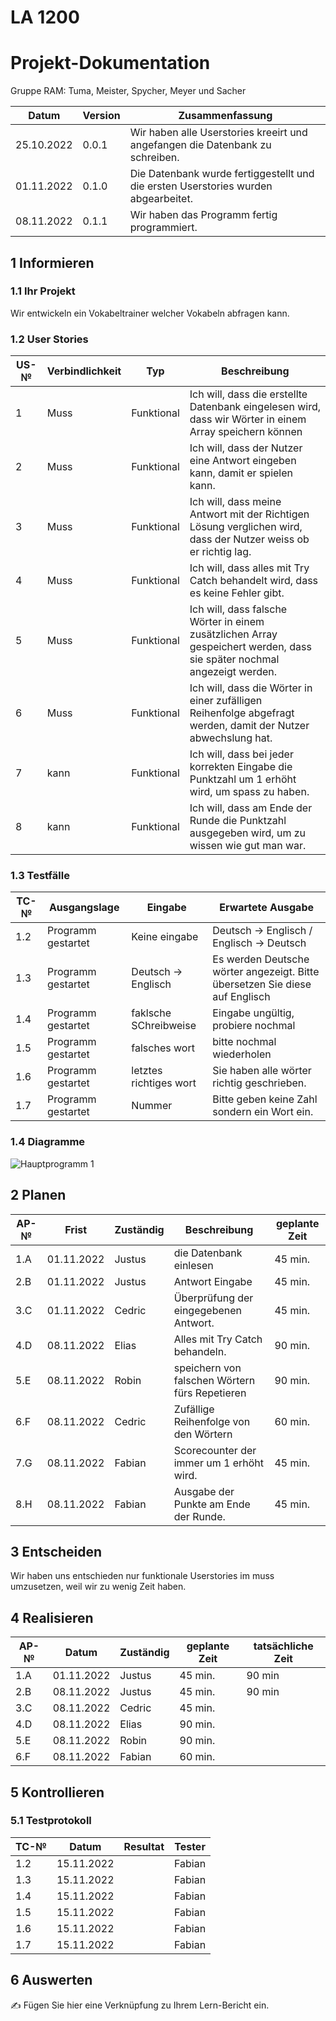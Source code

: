 # LA 1200
# Projekt-Dokumentation

Gruppe RAM: Tuma, Meister, Spycher, Meyer und Sacher

| Datum | Version | Zusammenfassung                                              |
| ----- | ------- | ------------------------------------------------------------ |
|   25.10.2022    | 0.0.1   |  Wir haben alle Userstories kreeirt und angefangen die Datenbank zu schreiben.     | 
|   01.11.2022    | 0.1.0   |  Die Datenbank wurde fertiggestellt und die ersten Userstories wurden abgearbeitet.       |
|   08.11.2022    | 0.1.1   |  Wir haben das Programm fertig programmiert.    |

## 1 Informieren

### 1.1 Ihr Projekt

Wir entwickeln ein Vokabeltrainer welcher Vokabeln abfragen kann.

### 1.2 User Stories

| US-№ | Verbindlichkeit | Typ  | Beschreibung                       |
| ---- | --------------- | ---- | ---------------------------------- |
| 1    |        Muss         |   Funktional   | Ich will, dass die erstellte Datenbank eingelesen wird, dass wir Wörter in einem Array speichern können |
| 2    |        Muss         |   Funktional   | Ich will, dass der Nutzer eine Antwort eingeben kann, damit er spielen kann. |
| 3    |        Muss         |   Funktional   | Ich will, dass meine Antwort mit der Richtigen Lösung verglichen wird, dass der Nutzer weiss ob er richtig lag.    |
| 4    |        Muss         |   Funktional   | Ich will, dass alles mit Try Catch behandelt wird, dass es keine Fehler gibt.   |
| 5    |        Muss         |   Funktional   | Ich will, dass falsche Wörter in einem zusätzlichen Array gespeichert werden, dass sie später nochmal angezeigt werden.   |
| 6    |        Muss         |   Funktional   | Ich will, dass die Wörter in einer zufälligen Reihenfolge abgefragt werden, damit der Nutzer abwechslung hat.    |
| 7    |        kann         |   Funktional   | Ich will, dass bei jeder korrekten Eingabe die Punktzahl um 1 erhöht wird, um spass zu haben.    |
| 8    |        kann         |   Funktional   | Ich will, dass am Ende der Runde die Punktzahl ausgegeben wird, um zu wissen wie gut man war.   |




### 1.3 Testfälle

| TC-№ | Ausgangslage | Eingabe | Erwartete Ausgabe |
| ---- | ------------ | ------- | ----------------- |
| 1.2  |    Programm gestartet          |    Keine eingabe     |    Deutsch -> Englisch / Englisch -> Deutsch             |
| 1.3  |    Programm gestartet          |    Deutsch -> Englisch     |   Es werden Deutsche wörter angezeigt. Bitte übersetzen Sie diese auf Englisch |
| 1.4  |    Programm gestartet          |    faklsche SChreibweise   |        Eingabe ungültig, probiere nochmal         |
| 1.5  |    Programm gestartet          |    falsches wort     |         bitte nochmal wiederholen          |
| 1.6  |    Programm gestartet          |    letztes richtiges wort  |   Sie haben alle wörter richtig geschrieben.|
| 1.7  |    Programm gestartet          |    Nummer          |           Bitte geben keine Zahl sondern ein Wort ein.     |

### 1.4 Diagramme

![Hauptprogramm 1](https://user-images.githubusercontent.com/110891559/197721147-887673c6-b615-430d-af8a-a3d2f4c320bb.png)


## 2 Planen

| AP-№ | Frist | Zuständig | Beschreibung | geplante Zeit |
| ---- | ----- | --------- | ------------ | ------------- |
| 1.A |   01.11.2022    |    Justus  | die Datenbank einlesen  |   45 min.  |
| 2.B |   01.11.2022    |    Justus  | Antwort Eingabe  |   45 min.  |
| 3.C |   01.11.2022    |    Cedric  | Überprüfung der eingegebenen Antwort.  |   45 min.  |
| 4.D |   08.11.2022    |    Elias   | Alles mit Try Catch behandeln.          |   90 min.  |
| 5.E |   08.11.2022    |    Robin   | speichern von falschen Wörtern fürs Repetieren   |   90 min.  |
| 6.F |   08.11.2022    |    Cedric  | Zufällige Reihenfolge von den Wörtern  |   60 min.  |
| 7.G |   08.11.2022    |    Fabian  | Scorecounter der immer um 1 erhöht wird.        |   45 min.  |
| 8.H |   08.11.2022    |    Fabian  | Ausgabe der Punkte am Ende der Runde.   |   45 min.  |


## 3 Entscheiden

Wir haben uns entschieden nur funktionale Userstories im muss umzusetzen, weil wir zu wenig Zeit haben.

## 4 Realisieren

| AP-№ | Datum | Zuständig | geplante Zeit | tatsächliche Zeit |
| ---- | ----- | --------- | ------------- | ----------------- |
| 1.A  |   01.11.2022    |     Justus      |       45 min.        |          90 min         |
| 2.B  |   08.11.2022    |     Justus      |       45 min.        |          90 min         |
| 3.C  |   08.11.2022    |     Cedric      |       45 min.        |                   |
| 4.D  |   08.11.2022    |     Elias       |       90 min.        |                   |
| 5.E  |   08.11.2022    |     Robin       |       90 min.        |                   |
| 6.F  |   08.11.2022    |     Fabian      |       60 min.        |                   |



## 5 Kontrollieren

### 5.1 Testprotokoll

| TC-№ | Datum | Resultat | Tester |
| ---- | ----- | -------- | ------ |
| 1.2  |   15.11.2022    |          |    Fabian    |
| 1.3  |   15.11.2022    |          |    Fabian    |
| 1.4  |   15.11.2022    |          |    Fabian    |
| 1.5  |   15.11.2022    |          |    Fabian    |
| 1.6  |   15.11.2022    |          |    Fabian    |
| 1.7  |   15.11.2022    |          |    Fabian    |


## 6 Auswerten

✍️ Fügen Sie hier eine Verknüpfung zu Ihrem Lern-Bericht ein.
